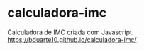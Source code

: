 # calculadora-imc
Calculadora de IMC criada com Javascript.
https://bduarte10.github.io/calculadora-imc/
